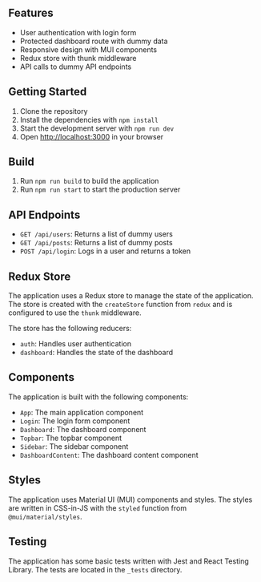 ## Features

- User authentication with login form
- Protected dashboard route with dummy data
- Responsive design with MUI components
- Redux store with thunk middleware
- API calls to dummy API endpoints

## Getting Started

1. Clone the repository
2. Install the dependencies with `npm install`
3. Start the development server with `npm run dev`
4. Open [http://localhost:3000](http://localhost:3000) in your browser

## Build

1. Run `npm run build` to build the application
2. Run `npm run start` to start the production server

## API Endpoints

- `GET /api/users`: Returns a list of dummy users
- `GET /api/posts`: Returns a list of dummy posts
- `POST /api/login`: Logs in a user and returns a token

## Redux Store

The application uses a Redux store to manage the state of the application. The store is created with the `createStore` function from `redux` and is configured to use the `thunk` middleware.

The store has the following reducers:

- `auth`: Handles user authentication
- `dashboard`: Handles the state of the dashboard

## Components

The application is built with the following components:

- `App`: The main application component
- `Login`: The login form component
- `Dashboard`: The dashboard component
- `Topbar`: The topbar component
- `Sidebar`: The sidebar component
- `DashboardContent`: The dashboard content component

## Styles

The application uses Material UI (MUI) components and styles. The styles are written in CSS-in-JS with the `styled` function from `@mui/material/styles`.

## Testing

The application has some basic tests written with Jest and React Testing Library. The tests are located in the `_tests` directory.

